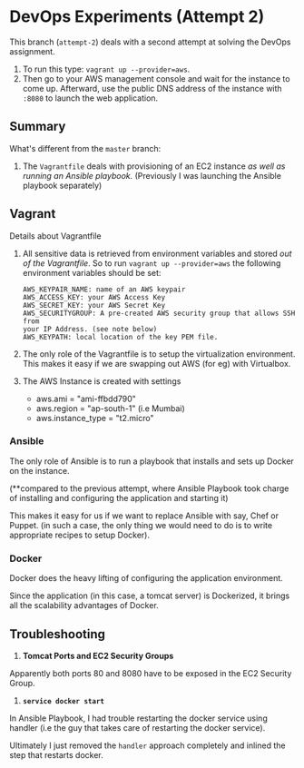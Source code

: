 # DevOps Experiments (Attempt 2) #

This branch (`attempt-2`) deals with a second attempt at solving the DevOps
assignment.

1. To run this type: `vagrant up --provider=aws`.
1. Then go to your AWS management console and wait for the instance to come
   up. Afterward, use the public DNS address of the instance with `:8080` to
   launch the web application.

## Summary ##

What's different from the `master` branch:

1. The `Vagrantfile` deals with provisioning of an EC2 instance *as well as
   running an Ansible playbook.* (Previously I was launching the Ansible
   playbook separately)

## Vagrant ##

Details about Vagrantfile

1. All sensitive data is retrieved from environment variables and stored *out
   of the Vagrantfile*. So to run `vagrant up --provider=aws` the following
   environment variables should be set:
   
   ```
   AWS_KEYPAIR_NAME: name of an AWS keypair
   AWS_ACCESS_KEY: your AWS Access Key
   AWS_SECRET_KEY: your AWS Secret Key
   AWS_SECURITYGROUP: A pre-created AWS security group that allows SSH from
   your IP Address. (see note below)
   AWS_KEYPATH: local location of the key PEM file.
   ```

1. The only role of the Vagrantfile is to setup the virtualization
   environment.
   This makes it easy if we are swapping out AWS (for eg) with Virtualbox.

1. The AWS Instance is created with settings
    - aws.ami = "ami-ffbdd790"
    - aws.region = "ap-south-1" (i.e Mumbai)
    - aws.instance_type = "t2.micro"


### Ansible ###

The only role of Ansible is to run a playbook that installs and sets up Docker
on the instance.

(**compared to the previous attempt, where Ansible Playbook took charge of
installing and configuring the application and starting it)

This makes it easy for us if we want to replace Ansible with say, Chef or
Puppet. (in such a case, the only thing we would need to do is to write
appropriate recipes to setup Docker).

### Docker ###

Docker does the heavy lifting of configuring the application environment.

Since the application (in this case, a tomcat server) is Dockerized, it brings
all the scalability advantages of Docker.


## Troubleshooting

1. **Tomcat Ports and EC2 Security Groups**

Apparently both ports 80 and 8080 have to be exposed in the EC2 Security
Group.

1. **`service docker start`**

In Ansible Playbook, I had trouble restarting the docker service using handler (i.e
the guy that takes care of restarting the docker service).

Ultimately I just removed the `handler` approach completely and inlined the
step that restarts docker.

